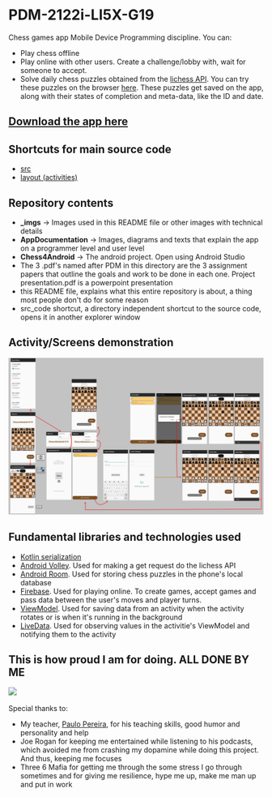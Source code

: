 # PDM-2122i-LI5X-G19
Chess games app Mobile Device Programming discipline. 
You can:
- Play chess offline
- Play online with other users. Create a challenge/lobby with, wait for someone to accept.
- Solve daily chess puzzles obtained from the [lichess API](https://lichess.org/api/puzzle/daily). You can try these puzzles on the browser [here](https://lichess.org/training/daily). These puzzles get saved on the app, along with their states of completion and meta-data, like the ID and date.

## [Download the app here](https://drive.google.com/file/d/1TtapvHg-tSxlts0qBd9GkK5eshmzi1Bh/view?usp=sharing)

## Shortcuts for main source code
- [src](Chess4Android/app/src/main/java/pt/isel/pdm/chess4android)
- [layout (activities)](Chess4Android/app/src/main/res/layout)

## Repository contents
- **_imgs** -> Images used in this README file or other images with technical details
- **AppDocumentation** -> Images, diagrams and texts that explain the app on a programmer level and user level
- **Chess4Android** -> The android project. Open using Android Studio
- The 3 .pdf's named after PDM in this directory are the 3 assignment papers that outline the goals and work to be done in each one. Project presentation.pdf is a powerpoint presentation
- this README file, explains what this entire repository is about, a thing most people don't do for some reason
- src_code shortcut, a directory independent shortcut to the source code, opens it in another explorer window

## Activity/Screens demonstration
![](AppDocumentation/AppDemo_arrows.png)

## Fundamental libraries and technologies used
- [Kotlin serialization](https://github.com/Kotlin/kotlinx.serialization)
- [Android Volley](https://developer.android.com/training/volley/simple). Used for making a get request do the lichess API
- [Android Room](https://developer.android.com/training/data-storage/room). Used for storing chess puzzles in the phone's local database
- [Firebase](https://developer.android.com/studio/write/firebase?hl=en). Used for playing online. To create games, accept games and pass data between the user's moves and player turns.
- [ViewModel](https://developer.android.com/topic/libraries/architecture/viewmodel?hl=en). Used for saving data from an activity when the activity rotates or is when it's running in the background
- [LiveData](https://developer.android.com/topic/libraries/architecture/livedata?hl=en). Used for observing values in the activitie's ViewModel and notifying them to the activity


## This is how proud I am for doing. ALL DONE BY ME
![](https://c.tenor.com/O5jZtKfuDRoAAAAd/penguinz0-yeah-baby.gif)

Special thanks to:
- My teacher, [Paulo Pereira](https://github.com/palbp), for his teaching skills, good humor and personality and help
- Joe Rogan for keeping me entertained while listening to his podcasts, which avoided me from crashing my dopamine while doing this project. And thus, keeping me focuses
- Three 6 Mafia for getting me through the some stress I go through sometimes and for giving me resilience, hype me up, make me man up and put in work

